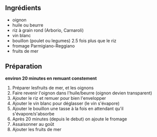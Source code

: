 ## Ingrédients

- oignon
- huile ou beurre
- riz à grain rond (Arborio, Carnaroli)
- vin blanc
- bouillon (poulet ou legumes) 2.5 fois plus que le riz
- fromage Parmigiano-Reggiano
- fruits de mer

## Préparation

**environ 20 minutes en remuant constement**
1. Préparer lesfruits de mer, et les oignons
2. Faire revenir l'oignon dans l'huile/beurre (oignon devien transparent)
3. Ajouter le riz et remuer pour bien l'envelopper
4. Ajouter le vin blanc pour déglasser (le vin s'évapore)
5. Ajouter le bouillon une tasse à la fois en attendant qu'il s'évapore/s'absorbe
6. Après 20 minutes (depuis le debut) on ajoute le fromage
7. Assaisonner au goût
8. Ajouter les fruits de mer

